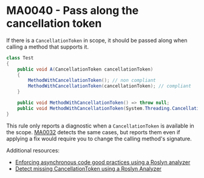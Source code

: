 # MA0040 - Pass along the cancellation token

If there is a `CancellationToken` in scope, it should be passed along when calling a method that supports it.

````csharp
class Test
{
    public void A(CancellationToken cancellationToken)
    {
        MethodWithCancellationToken(); // non compliant
        MethodWithCancellationToken(cancellationToken); // compliant
    }

    public void MethodWithCancellationToken() => throw null;
    public void MethodWithCancellationToken(System.Threading.CancellationToken cancellationToken) => throw null;
}
````

This rule only reports a diagnostic when a `CancellationToken` is available in the scope. [MA0032](MA0032.md) detects the same cases, but reports them even if applying a fix would require you to change the calling method's signature.

Additional resources:
- [Enforcing asynchronous code good practices using a Roslyn analyzer](https://www.meziantou.net/enforcing-asynchronous-code-good-practices-using-a-roslyn-analyzer.htm)
- [Detect missing CancellationToken using a Roslyn Analyzer](https://www.meziantou.net/detect-missing-cancellationtoken-using-a-roslyn-analyzer.htm)
